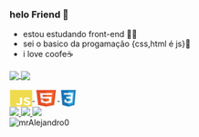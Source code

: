 ### helo Friend 👋
 - estou estudando front-end 🐱‍👤
 - sei o basico da progamação {css,html é js}🎃
- i love coofe☕
<!-- Oii sou o Mr alejandro-->

 <a href="https://github.com/mrAlejandro0">
  <img height="180em" align="center" src="https://github-readme-stats.vercel.app/api?username=mrAlejandro0&show_icons=true&theme=dracula&include_all_commits=true&count_private=true"/>
  <img height="180em" align="center" src="https://github-readme-stats.vercel.app/api/top-langs/?username=mrAlejandro0&layout=compact&langs_count=7&theme=dracula"/>
</div>
<div style="display: inline_block"><br>
  <img align="center" alt="Ale-Js" height="30" width="40" src="https://raw.githubusercontent.com/devicons/devicon/master/icons/javascript/javascript-plain.svg">
  <img align="center" alt="Ale-HTML" height="30" width="40" src="https://raw.githubusercontent.com/devicons/devicon/master/icons/html5/html5-original.svg">
  <img align="center" alt="Ale-CSS" height="30" width="30" src="https://raw.githubusercontent.com/devicons/devicon/master/icons/css3/css3-original.svg">



</div>

<div>
 <a href="https://www.instagram.com/ale.br_/">
<img widht="100cm" src="https://img.shields.io/badge/Instagram-E4405F?style=for-the-badge&logo=instagram&logoColor=white">
 </a>
 <a href="https://www.linkedin.com/in/sralejandro-09a421219"/>
  <img widht="100cm" src="https://img.shields.io/badge/LinkedIn-0077B5?style=for-the-badge&logo=linkedin&logoColor=white">
 </a>
 <a href="contatosralejandro@gmail.com"/>
  <img widht="100cm" src="https://img.shields.io/badge/Gmail-D14836?style=for-the-badge&logo=gmail&logoColor=white">
 </a>
</div>
  
  <div>
<img src="https://komarev.com/ghpvc/?username=mrAlejandro0&color=green" alt="mrAlejandro0" /> 
  </div>
